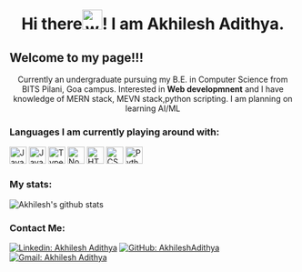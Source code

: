 <h1 align="center">Hi there<img alt="wave" src="https://emojis.slackmojis.com/emojis/images/1588177020/8809/wave_hello.gif?1588177020" width="35">! I am Akhilesh Adithya.<br></h1>


<h2>Welcome to my page!!!</h2>

<p align="center">Currently an undergraduate pursuing my B.E. in Computer Science from BITS Pilani, Goa campus. Interested in <b>Web developmnent</b> and I have knowledge of MERN stack, MEVN stack,python scripting. I am planning on learning AI/ML</p>

<h3>Languages I am currently playing around with:</h3>

<img alt="Java" src="https://img.shields.io/badge/-Java-orange?style=for-the-badge&logo=java" height="30">  <img alt="Javascript" src="https://img.shields.io/badge/-Javascript-000?style=for-the-badge&logo=javascript" height="30"> <img alt="Typescript" src="https://img.shields.io/badge/typescript%20-%23007ACC.svg?&style=for-the-badge&logo=typescript&logoColor=white" height="30">  <img alt="Nodejs" src="https://img.shields.io/badge/-Node-brightgreen?style=for-the-badge&logo=Node.js&logoColor=white" height="30"> <img alt="HTML5" src="https://img.shields.io/badge/html5%20-%23E34F26.svg?&style=for-the-badge&logo=html5&logoColor=white" height="30"> <img alt="CSS3" src="https://img.shields.io/badge/css3%20-%231572B6.svg?&style=for-the-badge&logo=css3&logoColor=white" height="30"> <img alt="Python" src="https://img.shields.io/badge/python-%230175C2.svg?&style=for-the-badge&logo=python&logoColor=white" height="30">

<h3>My stats:</h3>

![Akhilesh's github stats](https://github-readme-stats.vercel.app/api?username=AkhileshAdithya&show_icons=true&count_private=true&theme=tokyonight)

<h3>Contact Me:</h3>

[![Linkedin: Akhilesh Adithya](https://img.shields.io/badge/-Akhilesh_Adithya-blue?style=flat-square&logo=Linkedin&logoColor=white&linkhttps://www.linkedin.com/in/akhilesh-adithya-445b661b0/)](https://www.linkedin.com/in/akhilesh-adithya-445b661b0/)
[![GitHub: AkhileshAdithya](https://img.shields.io/github/followers/AkhileshAdithya?label=follow&style=social)](https://github.com/akhileshadithya)
[![Gmail: Akhilesh Adithya](https://img.shields.io/badge/gmail-%23D14836.svg?&style=plastic&logo=gmail&logoColor=white)](mailto:akhileshadithya311@gmail.com)

